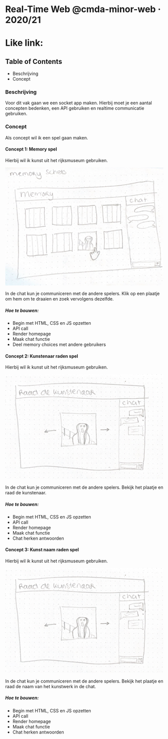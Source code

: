 # Real-Time Web @cmda-minor-web · 2020/21

# Like link:


## Table of Contents
- Beschrijving 
- Concept

### Beschrijving
Voor dit vak gaan we een socket app maken. Hierbij moet je een aantal concepten bedenken, een API gebruiken en realtime communicatie gebruiken. 

### Concept
Als concept wil ik een spel gaan maken.
#### Concept 1: Memory spel
Hierbij wil ik kunst uit het rijksmuseum gebruiken.

![](./static/public/img/memory.png)

In de chat kun je communiceren met de andere spelers.
Klik op een plaatje om hem om te draaien en zoek vervolgens dezelfde.

##### Hoe te bouwen:
- Begin met HTML, CSS en JS opzetten
- API call
- Render homepage
- Maak chat functie
- Deel memory choices met andere gebruikers


#### Concept 2: Kunstenaar raden spel
Hierbij wil ik kunst uit het rijksmuseum gebruiken.

![](./static/public/img/raaddekunstenaar.png)

In de chat kun je communiceren met de andere spelers.
Bekijk het plaatje en raad de kunstenaar.

##### Hoe te bouwen:
- Begin met HTML, CSS en JS opzetten
- API call
- Render homepage
- Maak chat functie
- Chat herken antwoorden

#### Concept 3: Kunst naam raden spel
Hierbij wil ik kunst uit het rijksmuseum gebruiken.

![](./static/public/img/raaddekunstenaar.png)

In de chat kun je communiceren met de andere spelers.
Bekijk het plaatje en raad de naam van het kunstwerk in de chat.

##### Hoe te bouwen:
- Begin met HTML, CSS en JS opzetten
- API call
- Render homepage
- Maak chat functie
- Chat herken antwoorden


<!-- ☝️ replace this description with a description of your own work -->

<!-- Add a nice image here at the end of the week, showing off your shiny frontend 📸 -->

<!-- Maybe a table of contents here? 📚 -->

<!-- How about a section that describes how to install this project? 🤓 -->

<!-- ...but how does one use this project? What are its features 🤔 -->

<!-- What external data source is featured in your project and what are its properties 🌠 -->

<!-- This would be a good place for your data life cycle ♻️-->

<!-- Maybe a checklist of done stuff and stuff still on your wishlist? ✅ -->

<!-- How about a license here? 📜  -->
